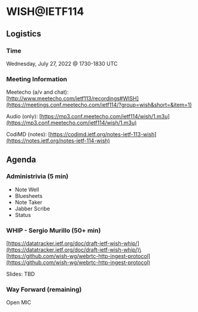 # WISH@IETF114

## Logistics

### Time

Wednesday, July 27, 2022 @ 1730-1830 UTC

### Meeting Information

Meetecho (a/v and chat):
[http://www.meetecho.com/ietf113/recordings#WISH](https://meetings.conf.meetecho.com/ietf114/?group=wish&short=&item=1)

Audio (only):
[https://mp3.conf.meetecho.com/ietf114/wish/1.m3u](https://mp3.conf.meetecho.com/ietf114/wish/1.m3u)

CodiMD (notes):
[https://codimd.ietf.org/notes-ietf-113-wish](https://notes.ietf.org/notes-ietf-114-wish)

## Agenda

### Administrivia (5 min)
- Note Well
- Bluesheets
- Note Taker
- Jabber Scribe
- Status

### WHIP - Sergio Murillo (50+ min)

[https://datatracker.ietf.org/doc/draft-ietf-wish-whip/](https://datatracker.ietf.org/doc/draft-ietf-wish-whip/)\
[https://github.com/wish-wg/webrtc-http-ingest-protocol](https://github.com/wish-wg/webrtc-http-ingest-protocol)

Slides: TBD

### Way Forward (remaining)

Open MIC
